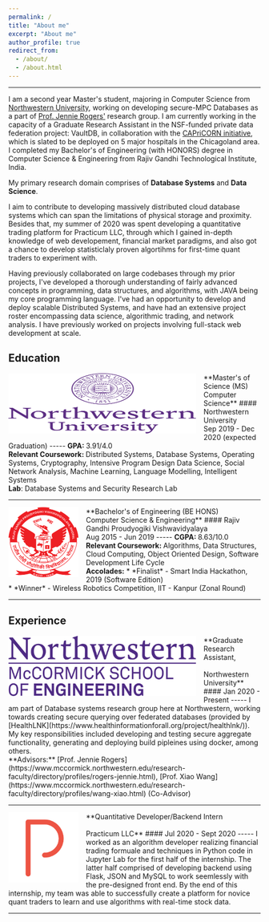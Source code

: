 ```yaml
---
permalink: /
title: "About me"
excerpt: "About me"
author_profile: true
redirect_from: 
  - /about/
  - /about.html
---
```

------
I am a second year Master's student, majoring in Computer Science from [Northwestern University](https://www.mccormick.northwestern.edu/computer-science/), working on developing secure-MPC Databases as a part of [Prof. Jennie Rogers'](http://users.eecs.northwestern.edu/~jennie/) research group. I am currently working in the capacity of a Graduate Research Assistant in the NSF-funded private data federation project: VaultDB, in collaboration with the [CAPriCORN initiative](https://www.capricorncdrn.org/), which is slated to be deployed on 5 major hospitals in the Chicagoland area. I completed my Bachelor's of Engineering (with HONORS) degree in Computer Science & Engineering from Rajiv Gandhi Technological Institute, India.

My primary research domain comprises of <strong>Database Systems</strong> and <strong>Data Science</strong>.

I aim to contribute to developing massively distributed cloud database systems which can span the limitations of physical storage and proximity. Besides that, my summer of 2020 was spent developing a quantitative trading platform for Practicum LLC, through which I gained in-depth knowledge of web developement, financial market paradigms, and also got a chance to develop statisticlaly proven algortihms for first-time quant traders to experiment with.

Having previously collaborated on large codebases through my prior projects, I've developed a thorough understanding of fairly advanced concepts in programming, data structures, and algorithms, with JAVA being my core programming language. I've had an opportunity to develop and deploy scalable Distributed Systems, and have had an extensive project roster encompassing data science, algorithmic trading, and network analysis. I have previously worked on projects involving full-stack web development at scale.

Education
-----
<img align="left" height="120" width="375" src="../images/nu_full.png" style="padding-right:15px">
**Master's of Science (MS) <br>Computer Science**
#### Northwestern University<br>Sep 2019 - Dec 2020 (expected Graduation)
-----
<strong>GPA: </strong> 3.91/4.0 <br>
<strong>Relevant Coursework: </strong>
Distributed Systems, Database Systems, Operating Systems, Cryptography, Intensive Program Design
Data Science, Social Network Analysis, Machine Learning, Language Modelling, Intelligent Systems<br>
<strong>Lab</strong>: Database Systems and Security Research Lab

-----
<img align="left" height="140" width="140" src="../images/rgpv.png" style="padding-right:15px">
**Bachelor's of Engineering (BE HONS)<br>Computer Science & Engineering**
#### Rajiv Gandhi Proudyogiki Vishwavidyalaya<br>Aug 2015 - Jun 2019 
-----
<strong>CGPA: </strong> 8.63/10.0 <br>
<strong>Relevant Coursework: </strong>
Algorithms, Data Structures, Cloud Computing, Object Oriented Design, Software Development Life Cycle <br>
<strong>Accolades:</strong>
* *Finalist* - Smart India Hackathon, 2019 (Software Edition)<br>
* *Winner* - Wireless Robotics Competition, IIT - Kanpur (Zonal Round)

-----

Experience
-----
<img align="left" height="120" width="375" src="../images/nu.png" style="padding-right:15px">
**Graduate Research Assistant,<br><br>Northwestern University**
#### Jan 2020 - Present
-----
I am part of Database systems research group here at Northwestern, working towards creating secure querying over federated databases (provided by [HealthLNK](https://www.healthinformationforall.org/project/healthlnk/)). My key responsibilities included developing and testing secure aggregate functionality, generating and deploying build pipleines using docker, among others.<br>
**Advisors:** [Prof. Jennie Rogers](https://www.mccormick.northwestern.edu/research-faculty/directory/profiles/rogers-jennie.html), [Prof. Xiao Wang](https://www.mccormick.northwestern.edu/research-faculty/directory/profiles/wang-xiao.html) (Co-Advisor)

-----
<img align="left" height="140" width="140" src="../images/practicum.png" style="padding-right:15px">
**Quantitative Developer/Backend Intern<br><br>Practicum LLC**
#### Jul 2020 - Sept 2020
-----
I worked as an algorithm developer realizing financial trading formuale and techniques in Python code in Jupyter Lab for the first half of the internship. The latter half comprised of developing backend using Flask, JSON and MySQL to work seemlessly with the pre-designed front end. By the end of this internship, my team was able to successfully create a platform for novice quant traders to learn and use algorithms with real-time stock data.

-----
